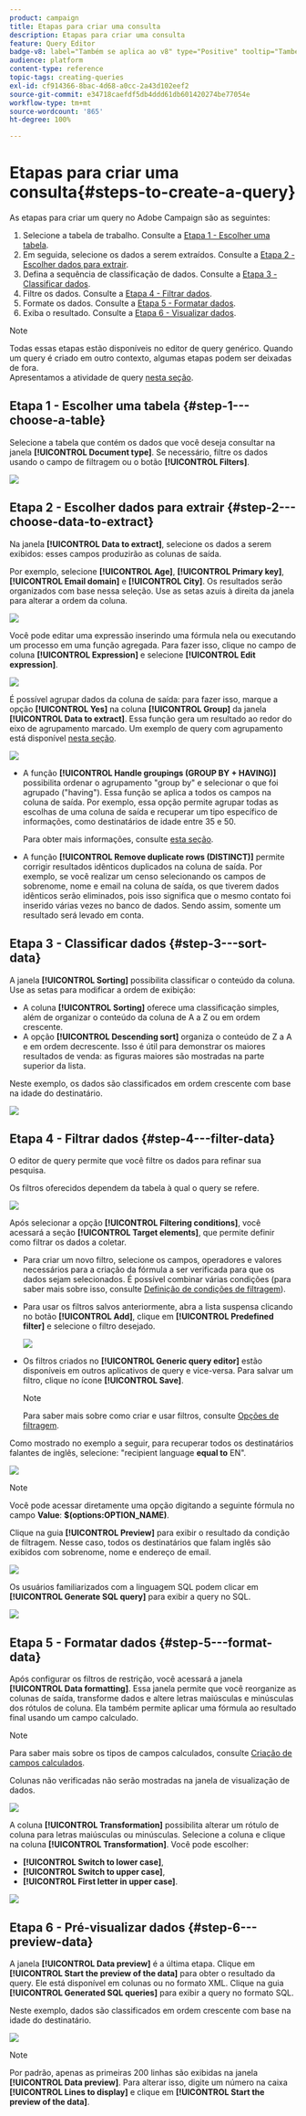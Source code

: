 ```yaml
---
product: campaign
title: Etapas para criar uma consulta
description: Etapas para criar uma consulta
feature: Query Editor
badge-v8: label="Também se aplica ao v8" type="Positive" tooltip="Também se aplica ao Campaign v8"
audience: platform
content-type: reference
topic-tags: creating-queries
exl-id: cf914366-8bac-4d68-a0cc-2a43d102eef2
source-git-commit: e34718caefdf5db4ddd61db601420274be77054e
workflow-type: tm+mt
source-wordcount: '865'
ht-degree: 100%

---
```


# Etapas para criar uma consulta{#steps-to-create-a-query}



As etapas para criar um query no Adobe Campaign são as seguintes:

1. Selecione a tabela de trabalho. Consulte a [Etapa 1 - Escolher uma tabela](#step-1---choose-a-table).
1. Em seguida, selecione os dados a serem extraídos. Consulte a [Etapa 2 - Escolher dados para extrair](#step-2---choose-data-to-extract).
1. Defina a sequência de classificação de dados. Consulte a [Etapa 3 - Classificar dados](#step-3---sort-data).
1. Filtre os dados. Consulte a [Etapa 4 - Filtrar dados](#step-4---filter-data).
1. Formate os dados. Consulte a [Etapa 5 - Formatar dados](#step-5---format-data).
1. Exiba o resultado. Consulte a [Etapa 6 - Visualizar dados](#step-6---preview-data).

>[!NOTE]
>
>Todas essas etapas estão disponíveis no editor de query genérico. Quando um query é criado em outro contexto, algumas etapas podem ser deixadas de fora.\
>Apresentamos a atividade de query [nesta seção](../../workflow/using/query.md).

## Etapa 1 - Escolher uma tabela {#step-1---choose-a-table}

Selecione a tabela que contém os dados que você deseja consultar na janela **[!UICONTROL Document type]**. Se necessário, filtre os dados usando o campo de filtragem ou o botão **[!UICONTROL Filters]**.

![](assets/query_editor_nveau_21.png)

## Etapa 2 - Escolher dados para extrair {#step-2---choose-data-to-extract}

Na janela **[!UICONTROL Data to extract]**, selecione os dados a serem exibidos: esses campos produzirão as colunas de saída.

Por exemplo, selecione **[!UICONTROL Age]**, **[!UICONTROL Primary key]**, **[!UICONTROL Email domain]** e **[!UICONTROL City]**. Os resultados serão organizados com base nessa seleção. Use as setas azuis à direita da janela para alterar a ordem da coluna.

![](assets/query_editor_nveau_01.png)

Você pode editar uma expressão inserindo uma fórmula nela ou executando um processo em uma função agregada. Para fazer isso, clique no campo de coluna **[!UICONTROL Expression]** e selecione **[!UICONTROL Edit expression]**.

![](assets/query_editor_nveau_97.png)

É possível agrupar dados da coluna de saída: para fazer isso, marque a opção **[!UICONTROL Yes]** na coluna **[!UICONTROL Group]** da janela **[!UICONTROL Data to extract]**. Essa função gera um resultado ao redor do eixo de agrupamento marcado. Um exemplo de query com agrupamento está disponível [nesta seção](../../workflow/using/querying-delivery-information.md).

![](assets/query_editor_nveau_56.png)

* A função **[!UICONTROL Handle groupings (GROUP BY + HAVING)]** possibilita ordenar o agrupamento &quot;group by&quot; e selecionar o que foi agrupado (&quot;having&quot;). Essa função se aplica a todos os campos na coluna de saída. Por exemplo, essa opção permite agrupar todas as escolhas de uma coluna de saída e recuperar um tipo específico de informações, como destinatários de idade entre 35 e 50.

  Para obter mais informações, consulte [esta seção](../../workflow/using/querying-using-grouping-management.md).

* A função **[!UICONTROL Remove duplicate rows (DISTINCT)]** permite corrigir resultados idênticos duplicados na coluna de saída. Por exemplo, se você realizar um censo selecionando os campos de sobrenome, nome e email na coluna de saída, os que tiverem dados idênticos serão eliminados, pois isso significa que o mesmo contato foi inserido várias vezes no banco de dados. Sendo assim, somente um resultado será levado em conta.

## Etapa 3 - Classificar dados {#step-3---sort-data}

A janela **[!UICONTROL Sorting]** possibilita classificar o conteúdo da coluna. Use as setas para modificar a ordem de exibição:

* A coluna **[!UICONTROL Sorting]** oferece uma classificação simples, além de organizar o conteúdo da coluna de A a Z ou em ordem crescente.
* A opção **[!UICONTROL Descending sort]** organiza o conteúdo de Z a A e em ordem decrescente. Isso é útil para demonstrar os maiores resultados de venda: as figuras maiores são mostradas na parte superior da lista.

Neste exemplo, os dados são classificados em ordem crescente com base na idade do destinatário.

![](assets/query_editor_nveau_57.png)

## Etapa 4 - Filtrar dados {#step-4---filter-data}

O editor de query permite que você filtre os dados para refinar sua pesquisa.

Os filtros oferecidos dependem da tabela à qual o query se refere.

![](assets/query_editor_nveau_09.png)

Após selecionar a opção **[!UICONTROL Filtering conditions]**, você acessará a seção **[!UICONTROL Target elements]**, que permite definir como filtrar os dados a coletar.

* Para criar um novo filtro, selecione os campos, operadores e valores necessários para a criação da fórmula a ser verificada para que os dados sejam selecionados. É possível combinar várias condições (para saber mais sobre isso, consulte [Definição de condições de filtragem](../../platform/using/defining-filter-conditions.md)).
* Para usar os filtros salvos anteriormente, abra a lista suspensa clicando no botão **[!UICONTROL Add]**, clique em **[!UICONTROL Predefined filter]** e selecione o filtro desejado.

  ![](assets/query_editor_15.png)

* Os filtros criados no **[!UICONTROL Generic query editor]** estão disponíveis em outros aplicativos de query e vice-versa. Para salvar um filtro, clique no ícone **[!UICONTROL Save]**.

  >[!NOTE]
  >
  >Para saber mais sobre como criar e usar filtros, consulte [Opções de filtragem](../../platform/using/filtering-options.md).

Como mostrado no exemplo a seguir, para recuperar todos os destinatários falantes de inglês, selecione: &quot;recipient language **equal to** EN&quot;.

![](assets/query_editor_nveau_89.png)

>[!NOTE]
>
>Você pode acessar diretamente uma opção digitando a seguinte fórmula no campo **Value**: **$(options:OPTION_NAME)**.

Clique na guia **[!UICONTROL Preview]** para exibir o resultado da condição de filtragem. Nesse caso, todos os destinatários que falam inglês são exibidos com sobrenome, nome e endereço de email.

![](assets/query_editor_nveau_98.png)

Os usuários familiarizados com a linguagem SQL podem clicar em **[!UICONTROL Generate SQL query]** para exibir a query no SQL.

![](assets/query_editor_nveau_99.png)

## Etapa 5 - Formatar dados {#step-5---format-data}

Após configurar os filtros de restrição, você acessará a janela **[!UICONTROL Data formatting]**. Essa janela permite que você reorganize as colunas de saída, transforme dados e altere letras maiúsculas e minúsculas dos rótulos de coluna. Ela também permite aplicar uma fórmula ao resultado final usando um campo calculado.

>[!NOTE]
>
>Para saber mais sobre os tipos de campos calculados, consulte [Criação de campos calculados](../../platform/using/defining-filter-conditions.md#creating-calculated-fields).

Colunas não verificadas não serão mostradas na janela de visualização de dados.

![](assets/query_editor_nveau_10.png)

A coluna **[!UICONTROL Transformation]** possibilita alterar um rótulo de coluna para letras maiúsculas ou minúsculas. Selecione a coluna e clique na coluna **[!UICONTROL Transformation]**. Você pode escolher:

* **[!UICONTROL Switch to lower case]**,
* **[!UICONTROL Switch to upper case]**,
* **[!UICONTROL First letter in upper case]**.

![](assets/query_editor_nveau_42.png)

## Etapa 6 - Pré-visualizar dados {#step-6---preview-data}

A janela **[!UICONTROL Data preview]** é a última etapa. Clique em **[!UICONTROL Start the preview of the data]** para obter o resultado da query. Ele está disponível em colunas ou no formato XML. Clique na guia **[!UICONTROL Generated SQL queries]** para exibir a query no formato SQL.

Neste exemplo, dados são classificados em ordem crescente com base na idade do destinatário.

![](assets/query_editor_nveau_11.png)

>[!NOTE]
>
>Por padrão, apenas as primeiras 200 linhas são exibidas na janela **[!UICONTROL Data preview]**. Para alterar isso, digite um número na caixa **[!UICONTROL Lines to display]** e clique em **[!UICONTROL Start the preview of the data]**.
